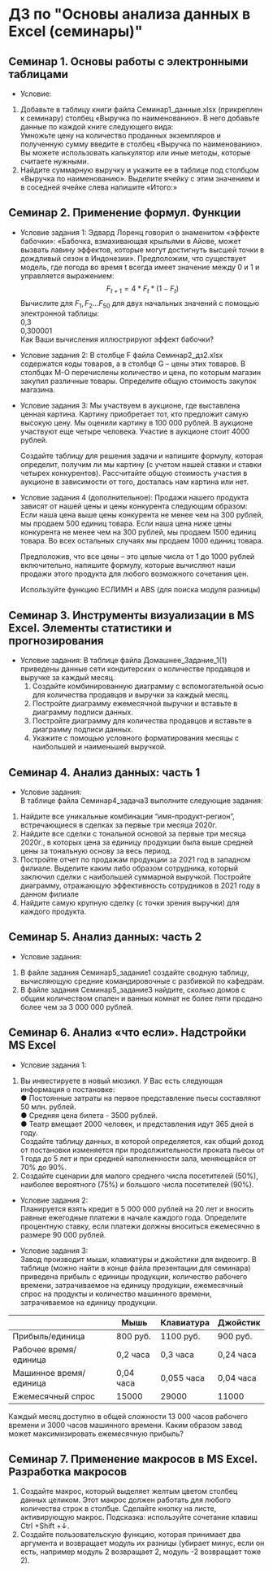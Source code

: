 # ДЗ по "Основы анализа данных в Excel (семинары)"

## Семинар 1. Основы работы с электронными таблицами

- Условие:  
1. Добавьте в таблицу книги файла Семинар1_данные.xlsx (прикреплен к семинару) столбец «Выручка по наименованию». В него добавьте данные по каждой книге следующего вида:  
Умножьте цену на количество проданных экземпляров и полученную сумму введите в столбец «Выручка по наименованию». Вы можете использовать калькулятор или иные методы, которые считаете нужными.
2. Найдите суммарную выручку и укажите ее в таблице под столбцом «Выручка по наименованию». Выделите ячейку с этим значением и в соседней ячейке слева напишите «Итого:»   

## Семинар 2. Применение формул. Функции

- Условие задания 1: Эдвард Лоренц говорил о знаменитом «эффекте бабочки»: «Бабочка, взмахивающая крыльями в Айове, может вызвать лавину эффектов, которые могут достигнуть высшей точки в дождливый сезон в Индонезии».
Предположим, что существует модель, где погода во время t всегда имеет значение между 0 и 1 и управляется выражением: $$F_{t + 1} = 4 * F_{t} * (1 - F_{t})$$ Вычислите для $F_1, F_2...F_{50}$ для двух начальных значений с помощью электронной таблицы:  
0,3  
0,300001  
Как Ваши вычисления иллюстрируют эффект бабочки?   

- Условие задания 2: В столбце F файла Cеминар2_дз2.xlsx содержатся коды товаров, а в столбце G – цены этих товаров. В столбцах М-О перечислены количество и цена, по которым магазин закупил различные товары. Определите общую стоимость закупок магазина.

- Условие задания 3: Мы участвуем в аукционе, где выставлена ценная картина. Картину приобретает тот, кто предложит самую высокую цену. Мы оценили картину в 100 000 рублей. В аукционе участвуют еще четыре человека. Участие в аукционе стоит 4000 рублей.  

    Создайте таблицу для решения задачи и напишите формулу, которая определит, получим ли мы картину (с учетом нашей ставки и ставки четырех конкурентов). 
    Рассчитайте общую стоимость участия в аукционе в зависимости от того, досталась нам картина или нет.

- Условие задания 4 (дополнительное):
Продажи нашего продукта зависят от нашей цены и цены конкурента следующим образом:
Если наша цена выше цены конкурента не менее чем на 300 рублей, мы продаем 500 единиц товара.
Если наша цена ниже цены конкурента не менее чем на 300 рублей, мы продаем 1500 единиц товара. Во всех остальных случаях мы продаем 1000 единиц товара.  

    Предположив, что все цены – это целые числа от 1 до 1000 рублей включительно, напишите формулу, которые вычисляют наши продажи этого продукта для любого возможного сочетания цен.  

    Используйте функцию ЕСЛИМН и ABS (для поиска модуля разницы)

## Семинар 3. Инструменты визуализации в MS Excel. Элементы статистики и прогнозирования

- Условие задания: В таблице файла Домашнее_Задание_1(1) приведены данные сети кондитерских о количестве продавцов и выручке за каждый месяц.  
    1. Создайте комбинированную диаграмму с вспомогательной осью для количества продавцов и выручки за каждый месяц.  
    2. Постройте диаграмму ежемесячной выручки и вставьте в диаграмму подписи данных.  
    3. Постройте диаграмму для количества продавцов и вставьте в диаграмму подписи данных.
    4. Укажите с помощью условного форматирования месяцы с наибольшей и наименьшей выручкой.

## Семинар 4. Анализ данных: часть 1  

- Условие задания:  
В таблице файла Семинар4_задача3 выполните следующие задания:  
1. Найдите все уникальные комбинации “имя-продукт-регион”, встречающиеся в сделках за первые три месяца 2020г.  
2. Найдите все сделки с тональной основой за первые три месяца 2020г., в которых цена за единицу продукции была выше средней цены за тональную основу за весь период.  
3. Постройте отчет по продажам продукции за 2021 год в западном филиале. Выделите каким либо образом сотрудника, который заключил сделки с наибольшей суммарной выручкой.  Постройте диаграмму, отражающую эффективность сотрудников в 2021 году в данном филиале  
4. Найдите самую крупную сделку (с точки зрения выручки) для каждого продукта.

## Семинар 5. Анализ данных: часть 2  

- Условие задания:  
1. В файле задания Семинар5_задание1 создайте сводную таблицу, вычисляющую средние командировочные с разбивкой по кафедрам.
2. В файле задания Семинар5_задание3 найдите, сколько домов с общим количеством спален и ванных комнат не более пяти продано более чем за 3 000 000 рублей.

## Семинар 6. Анализ «что если». Надстройки MS Excel  

- Условие задания 1:
1. Вы инвестируете в новый мюзикл. У Вас есть следующая информация о постановке:  
● Постоянные затраты на первое представление пьесы составляют 50 млн. рублей.  
● Средняя цена билета - 3500 рублей.  
● Театр вмещает 2000 человек, и представления идут 365 дней в году.  
Создайте таблицу данных, в которой определяется, как общий доход от постановки изменяется при
продолжительности проката пьесы от 1 года до 5 лет и при средней наполненности зала, меняющейся
от 70% до 90%.
2. Создайте сценарии для малого среднего числа посетителей (50%), наиболее вероятного (75%) и
большого числа посетителей (90%).

- Условие задания 2:  
Планируется взять кредит в 5 000 000 рублей на 20 лет и вносить равные ежегодные платежи в начале каждого года. Определите процентную ставку, если платежи должны вноситься ежемесячно в размере 90 000 рублей.

- Условие задания 3:  
Завод производит мыши, клавиатуры и джойстики для видеоигр. В таблице (можно найти в конце файла презентации для семинара) приведена прибыль с единицы продукции, количество рабочего времени, затрачиваемое на единицу продукции, ежемесячный спрос на продукты и количество машинного времени, затрачиваемое на единицу продукции.

|                        | Мышь      | Клавиатура | Джойстик  |
| ---------------------- | --------- | ---------- | --------- |
| Прибыль/единица        | 800 руб.  | 1100 руб.  | 900 руб.  |
| Рабочее время/единица  | 0,2 часа  | 0,3 часа   | 0,24 часа |
| Машинное время/единица | 0,04 часа | 0,055 часа | 0,04 часа |
| Ежемесячный спрос      | 15000     | 29000      | 11000     |

Каждый месяц доступно в общей сложности 13 000 часов рабочего времени и 3000 часов машинного времени. Каким образом завод может максимизировать ежемесячную прибыль?  

## Семинар 7. Применение макросов в MS Excel. Разработка макросов  

1. Создайте макрос, который выделяет желтым цветом столбец данных целиком. Этот макрос должен работать для любого количества строк в столбце. Сделайте кнопку на листе, активирующую макрос. Подсказка: используйте сочетание клавиш Ctrl +Shift +↓.
2. Создайте пользовательскую функцию, которая принимает два аргумента и возвращает модуль их разницы (убирает минус, если он есть, например модуль 2 возвращает 2, модуль -2 возвращает тоже 2).
